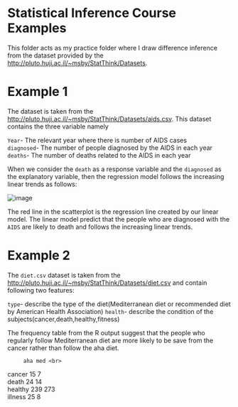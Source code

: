 
# Statistical Inference Course Examples

This folder acts as my practice folder where I draw difference inference from the dataset provided by the http://pluto.huji.ac.il/~msby/StatThink/Datasets. 

# Example 1

The dataset is taken from the http://pluto.huji.ac.il/~msby/StatThink/Datasets/aids.csv. This dataset contains the three variable namely

`Year`- The relevant year where there is number of AIDS cases<br>
`diagnosed`- The number of people diagnosed by the AIDS in each year<br>
`deaths`- The number of deaths related to the AIDS in each year

When we consider the `death` as a response variable and the `diagnosed` as the explanatory variable, then the regression model follows the increasing linear trends as follows:

![image](https://user-images.githubusercontent.com/22046969/89106025-20202c00-d446-11ea-9d84-4dbdc15796d7.png)


The red line in the scatterplot is the regression line created by our linear model. The linear model predict that the people who are diagnosed with the `AIDS` are likely to death and follows the increasing linear trends.

# Example 2

The `diet.csv` dataset is taken from the http://pluto.huji.ac.il/~msby/StatThink/Datasets/diet.csv and contain following two features:

`type`- describe the type of the diet(Mediterranean diet or recommended diet by American Health Association)
`health`- describe the condition of the subjects(cancer,death,healthy,fitness)

The frequency table from the R output suggest that the people who regularly follow Mediterranean diet are more likely to be save from the cancer rather than follow the aha diet.

         aha med <br>
  cancer   15   7 <br>
  death    24  14 <br>
  healthy 239 273 <br>
  illness  25   8 <br>
  



